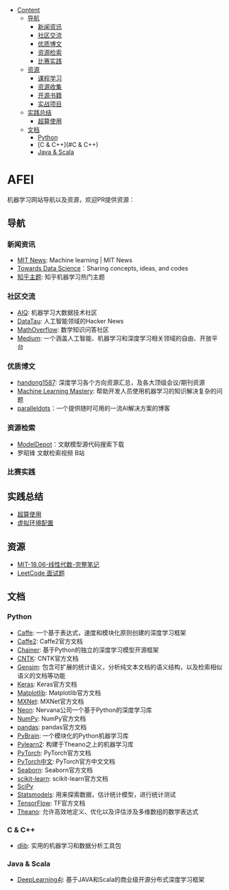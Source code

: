 
* [Content](#AFEI)
    * [导航](#导航)
        * [新闻资讯](#新闻资讯)
        * [社区交流](#社区交流)
        * [优质博文](#优质博文)
        * [资源检索](#资源检索)
        * [比赛实践](#比赛实践)
    * [资源](#资源)
        * [课程学习](#课程学习)
        * [资源收集](#资源收集)
        * [开源书籍](#开源书籍)
        * [实战项目](#实战项目)
    * [实践总结](#实践总结)
        * [超算使用](https://github.com/DownStone/DownStone.github.io/blob/master/%E8%B6%85%E7%AE%97%E4%BD%BF%E7%94%A8.md)
    * [文档](#文档)
        * [Python](#python)
        * [C & C++](#C & C++)
        * [Java & Scala](#java-scala)

# AFEI
机器学习网站导航以及资源，欢迎PR提供资源：

## 导航

### 新闻资讯

- [MIT News](http://news.mit.edu/topic/machine-learning?from=www.mlhub123.com): Machine learning | MIT News
- [Towards Data Science](https://towardsdatascience.com/)：Sharing concepts, ideas, and codes
- [知乎主题](https://www.zhihu.com/topic/19559450/hot?from=www.mlhub123.com): 知乎机器学习热门主题

### 社区交流

- [AIQ](http://www.6aiq.com/?from=www.mlhub123.com): 机器学习大数据技术社区
- [DataTau](https://www.datatau.com?from=www.mlhub123.com): 人工智能领域的Hacker News
- [MathOverflow](https://mathoverflow.net?from=www.mlhub123.com): 数学知识问答社区
- [Medium](https://medium.com/): 一个涵盖人工智能、机器学习和深度学习相关领域的自由、开放平台

### 优质博文

- [handong1587](https://handong1587.github.io/): 深度学习各个方向资源汇总，及各大顶级会议/期刊资源
- [Machine Learning Mastery](https://machinelearningmastery.com/blog?from=www.mlhub123.com): 帮助开发人员使用机器学习的知识解决复杂的问题
- [paralleldots](https://blog.paralleldots.com/)：一个提供随时可用的一流AI解决方案的博客

### 资源检索

- [ModelDepot](https://modeldepot.io/search)：文献模型源代码搜索下载
- 罗昭锋 文献检索视频 B站

### 比赛实践

## 实践总结

- [超算使用](https://github.com/DownStone/DownStone.github.io/blob/master/%E8%B6%85%E7%AE%97%E4%BD%BF%E7%94%A8.md)
- [虚拟环境配置]()

## 资源

- [MIT-18.06-线性代数-完整笔记](https://linalg.apachecn.org/)
- [LeetCode 面试题](https://github.com/jiangzhonglian/LeetCode)

## 文档

### Python

- [Caffe](http://caffe.berkeleyvision.org/): 一个基于表达式，速度和模块化原则创建的深度学习框架
- [Caffe2](https://caffe2.ai/docs/getting-started.html?platform=windows&configuration=compile): Caffe2官方文档
- [Chainer](https://docs.chainer.org/en/stable/): 基于Python的独立的深度学习模型开源框架
- [CNTK](https://docs.microsoft.com/en-us/cognitive-toolkit/): CNTK官方文档
- [Gensim](https://radimrehurek.com/gensim/index.html): 包含可扩展的统计语义，分析纯文本文档的语义结构，以及检索相似语义的文档等功能
- [Keras](https://keras.io/): Keras官方文档
- [Matplotlib](https://matplotlib.org/tutorials/index.html): Matplotlib官方文档
- [MXNet](http://mxnet.incubator.apache.org/tutorials/index.html): MXNet官方文档
- [Neon](http://neon.nervanasys.com/index.html/): Nervana公司一个基于Python的深度学习库
- [NumPy](http://www.numpy.org/): NumPy官方文档
- [pandas](http://pandas.pydata.org/pandas-docs/stable/): pandas官方文档
- [PyBrain](http://pybrain.org/docs/): 一个模块化的Python机器学习库
- [Pylearn2](http://deeplearning.net/software/pylearn2/): 构建于Theano之上的机器学习库
- [PyTorch](https://pytorch.org/tutorials/): PyTorch官方文档
- [PyTorch中文](https://pytorch.apachecn.org/): PyTorch官方中文文档
- [Seaborn](https://seaborn.pydata.org/): Seaborn官方文档
- [scikit-learn](http://scikit-learn.org/stable/documentation.html): scikit-learn官方文档
- [SciPy](https://scipy.org/)
- [Statsmodels](http://www.statsmodels.org/stable/index.html): 用来探索数据，估计统计模型，进行统计测试
- [TensorFlow](https://www.tensorflow.org/tutorials/): TF官方文档
- [Theano](http://deeplearning.net/software/theano/): 允许高效地定义、优化以及评估涉及多维数组的数学表达式

### C & C++
- [dlib](http://dlib.net): 实用的机器学习和数据分析工具包

### Java & Scala

- [DeepLearning4j](https://deeplearning4j.org/): 基于JAVA和Scala的商业级开源分布式深度学习框架
